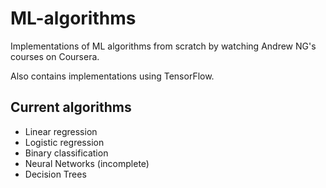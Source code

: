 # ML-algorithms

Implementations of ML algorithms from scratch by watching Andrew NG's courses on Coursera. <br>

Also contains implementations using TensorFlow.

## Current algorithms

- Linear regression
- Logistic regression
- Binary classification
- Neural Networks (incomplete)
- Decision Trees
